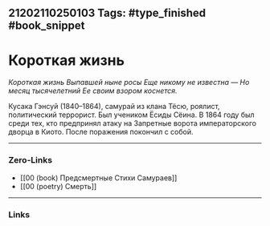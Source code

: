 21202110250103
Tags: #type_finished #book_snippet 
---
# Короткая жизнь

*Короткая жизнь
Выпавшей ныне росы
Еще никому не известна —
Но месяц тысячелетний
Ее своим взором коснется.*

Кусака Гэнсуй (1840–1864), самурай из клана Тёсю, роялист, политический террорист. Был учеником Ёсиды Сёина. В 1864 году был среди тех, кто предпринял атаку на Запретные ворота императорского дворца в Киото. После поражения покончил с собой. 

---
### Zero-Links
 - [[00 (book) Предсмертные Стихи Самураев]]
 - [[00 (poetry) Смерть]]
---
### Links
